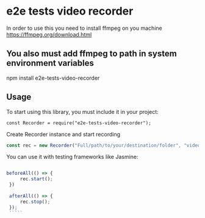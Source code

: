 e2e tests video recorder
===========

In order to use this you need to install ffmpeg on you machine
https://ffmpeg.org/download.html
## You also must add ffmpeg to path in system environment variables

npm install e2e-tests-video-recorder

## Usage

To start using this library, you must include it in your project:

	const Recorder = require("e2e-tests-video-recorder");
	
Create Recorder instance and start recording
  ```js
  const rec = new Recorder("Full/path/to/your/destination/folder", "video_format", fps - optional);
   `````
   You can use it with testing frameworks like Jasmine:
   ````js
   
   beforeAll(() => {
        rec.start();
    })
    
    afterAll(() => {
        rec.stop();
    });
    `````  
